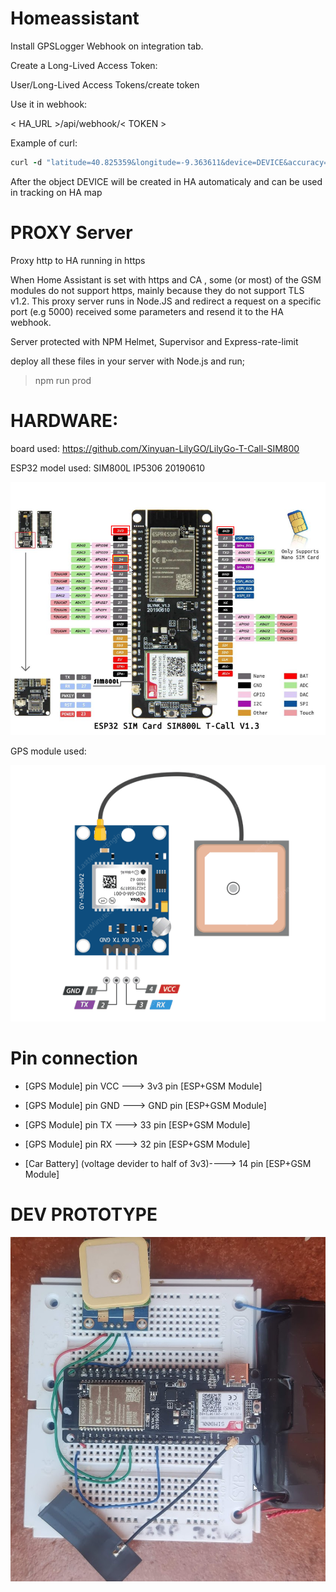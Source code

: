 # Homeassistant
Install GPSLogger Webhook on integration tab.

Create a Long-Lived Access Token:

User/Long-Lived Access Tokens/create token

Use it in webhook:

< HA_URL >/api/webhook/< TOKEN >


Example of curl:

```ruby
curl -d "latitude=40.825359&longitude=-9.363611&device=DEVICE&accuracy=10&battery=20&speed=10&altitude=100" -H "Content-Type: application/x-www-form-urlencoded" -X POST https://<HA_URL>/api/webhook/<token>
```


After the object DEVICE will be created in HA automaticaly and can be used in tracking on HA map


# PROXY Server
Proxy http to HA running in https 

When Home Assistant is set with https and CA , some (or most) of the GSM modules do not support https, mainly because they do not support TLS v1.2.
This proxy server runs in Node.JS and redirect a request on a specific port (e.g 5000) received some parameters and resend it to the HA webhook.


Server protected with NPM Helmet, Supervisor and Express-rate-limit 

deploy all these files in your server with Node.js and run;

> npm run prod


# HARDWARE:
board used: https://github.com/Xinyuan-LilyGO/LilyGo-T-Call-SIM800

ESP32 model used: SIM800L IP5306 20190610

![ESP+GSM module](/HARDWARE/images/TTGO_T-Call.png)


GPS module used:

![GPS module](/HARDWARE/images/gps.png)



# Pin connection


+ [GPS Module] pin VCC ---> 3v3 pin [ESP+GSM Module]

+ [GPS Module] pin GND ---> GND pin [ESP+GSM Module]

+ [GPS Module] pin TX  ---> 33 pin [ESP+GSM Module]

+ [GPS Module] pin RX  ---> 32 pin [ESP+GSM Module] 

+ [Car Battery] (voltage devider to half of 3v3)----> 14 pin [ESP+GSM Module]





# DEV PROTOTYPE
![Breadboard](/HARDWARE/images/board.png)

